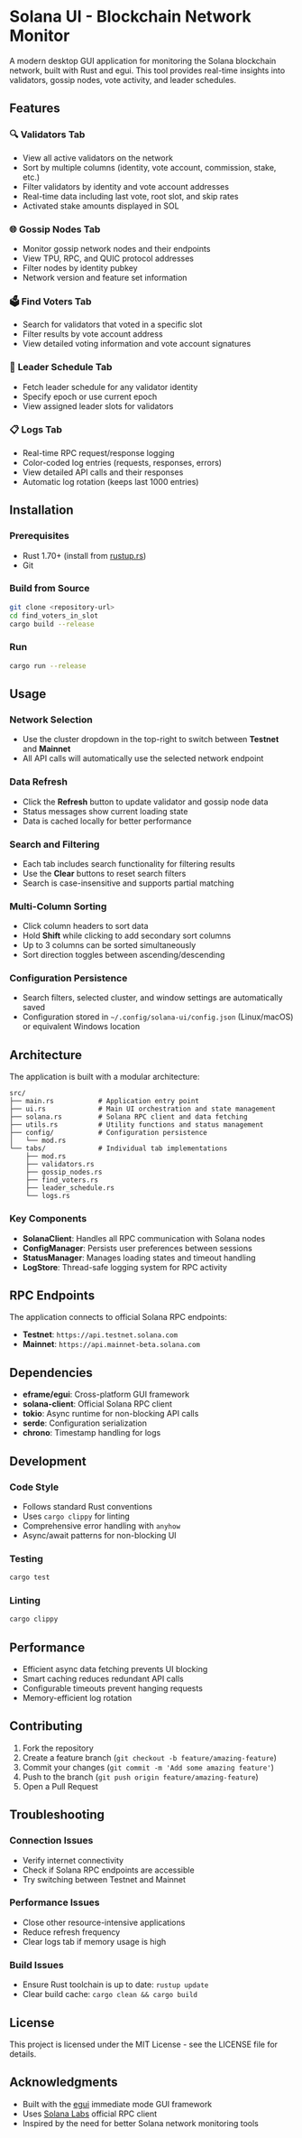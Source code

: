 # Solana UI - Blockchain Network Monitor

A modern desktop GUI application for monitoring the Solana blockchain network, built with Rust and egui. This tool provides real-time insights into validators, gossip nodes, vote activity, and leader schedules.

## Features

### 🔍 **Validators Tab**
- View all active validators on the network
- Sort by multiple columns (identity, vote account, commission, stake, etc.)
- Filter validators by identity and vote account addresses
- Real-time data including last vote, root slot, and skip rates
- Activated stake amounts displayed in SOL

### 🌐 **Gossip Nodes Tab**  
- Monitor gossip network nodes and their endpoints
- View TPU, RPC, and QUIC protocol addresses
- Filter nodes by identity pubkey
- Network version and feature set information

### 🗳️ **Find Voters Tab**
- Search for validators that voted in a specific slot
- Filter results by vote account address
- View detailed voting information and vote account signatures

### 📅 **Leader Schedule Tab**
- Fetch leader schedule for any validator identity
- Specify epoch or use current epoch
- View assigned leader slots for validators

### 📋 **Logs Tab**
- Real-time RPC request/response logging
- Color-coded log entries (requests, responses, errors)
- View detailed API calls and their responses
- Automatic log rotation (keeps last 1000 entries)

## Installation

### Prerequisites
- Rust 1.70+ (install from [rustup.rs](https://rustup.rs/))
- Git

### Build from Source
```bash
git clone <repository-url>
cd find_voters_in_slot
cargo build --release
```

### Run
```bash
cargo run --release
```

## Usage

### Network Selection
- Use the cluster dropdown in the top-right to switch between **Testnet** and **Mainnet**
- All API calls will automatically use the selected network endpoint

### Data Refresh
- Click the **Refresh** button to update validator and gossip node data
- Status messages show current loading state
- Data is cached locally for better performance

### Search and Filtering
- Each tab includes search functionality for filtering results
- Use the **Clear** buttons to reset search filters
- Search is case-insensitive and supports partial matching

### Multi-Column Sorting
- Click column headers to sort data
- Hold **Shift** while clicking to add secondary sort columns
- Up to 3 columns can be sorted simultaneously
- Sort direction toggles between ascending/descending

### Configuration Persistence
- Search filters, selected cluster, and window settings are automatically saved
- Configuration stored in `~/.config/solana-ui/config.json` (Linux/macOS) or equivalent Windows location

## Architecture

The application is built with a modular architecture:

```
src/
├── main.rs           # Application entry point
├── ui.rs             # Main UI orchestration and state management
├── solana.rs         # Solana RPC client and data fetching
├── utils.rs          # Utility functions and status management  
├── config/           # Configuration persistence
│   └── mod.rs
└── tabs/             # Individual tab implementations
    ├── mod.rs
    ├── validators.rs
    ├── gossip_nodes.rs
    ├── find_voters.rs
    ├── leader_schedule.rs
    └── logs.rs
```

### Key Components

- **SolanaClient**: Handles all RPC communication with Solana nodes
- **ConfigManager**: Persists user preferences between sessions
- **StatusManager**: Manages loading states and timeout handling
- **LogStore**: Thread-safe logging system for RPC activity

## RPC Endpoints

The application connects to official Solana RPC endpoints:

- **Testnet**: `https://api.testnet.solana.com`
- **Mainnet**: `https://api.mainnet-beta.solana.com`

## Dependencies

- **eframe/egui**: Cross-platform GUI framework
- **solana-client**: Official Solana RPC client
- **tokio**: Async runtime for non-blocking API calls
- **serde**: Configuration serialization
- **chrono**: Timestamp handling for logs

## Development

### Code Style
- Follows standard Rust conventions
- Uses `cargo clippy` for linting
- Comprehensive error handling with `anyhow`
- Async/await patterns for non-blocking UI

### Testing
```bash
cargo test
```

### Linting
```bash
cargo clippy
```

## Performance

- Efficient async data fetching prevents UI blocking
- Smart caching reduces redundant API calls
- Configurable timeouts prevent hanging requests
- Memory-efficient log rotation

## Contributing

1. Fork the repository
2. Create a feature branch (`git checkout -b feature/amazing-feature`)
3. Commit your changes (`git commit -m 'Add some amazing feature'`)
4. Push to the branch (`git push origin feature/amazing-feature`)
5. Open a Pull Request

## Troubleshooting

### Connection Issues
- Verify internet connectivity
- Check if Solana RPC endpoints are accessible
- Try switching between Testnet and Mainnet

### Performance Issues  
- Close other resource-intensive applications
- Reduce refresh frequency
- Clear logs tab if memory usage is high

### Build Issues
- Ensure Rust toolchain is up to date: `rustup update`
- Clear build cache: `cargo clean && cargo build`

## License

This project is licensed under the MIT License - see the LICENSE file for details.

## Acknowledgments

- Built with the [egui](https://github.com/emilk/egui) immediate mode GUI framework
- Uses [Solana Labs](https://github.com/solana-labs/solana) official RPC client
- Inspired by the need for better Solana network monitoring tools